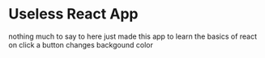 # Useless React App

nothing much to say to here just made this app to learn the basics of react
on click a button changes backgound color
